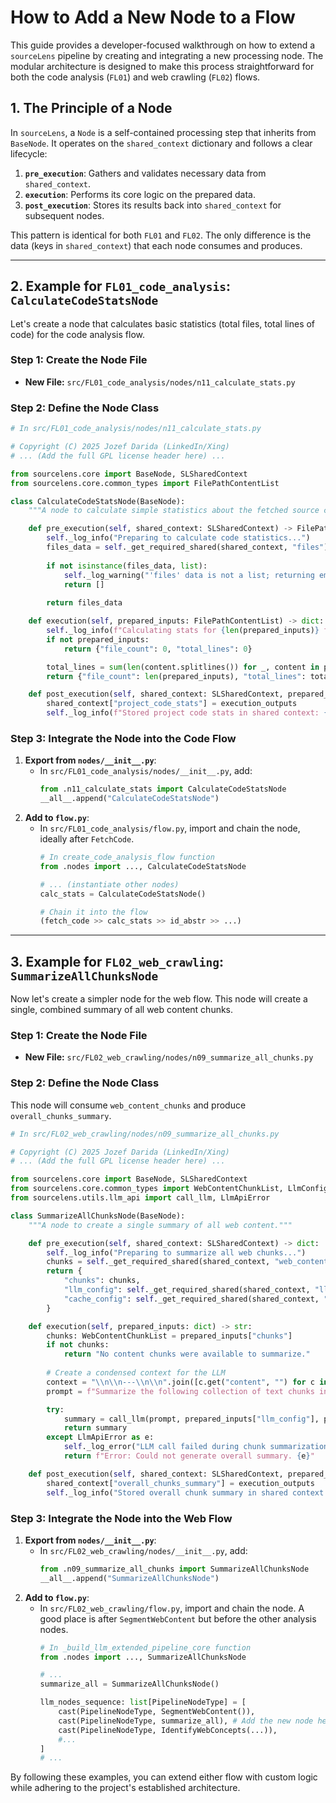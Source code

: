 # How to Add a New Node to a Flow

This guide provides a developer-focused walkthrough on how to extend a `sourceLens` pipeline by creating and integrating a new processing node. The modular architecture is designed to make this process straightforward for both the code analysis (`FL01`) and web crawling (`FL02`) flows.

## 1. The Principle of a Node

In `sourceLens`, a `Node` is a self-contained processing step that inherits from `BaseNode`. It operates on the `shared_context` dictionary and follows a clear lifecycle:

1.  **`pre_execution`**: Gathers and validates necessary data from `shared_context`.
2.  **`execution`**: Performs its core logic on the prepared data.
3.  **`post_execution`**: Stores its results back into `shared_context` for subsequent nodes.

This pattern is identical for both `FL01` and `FL02`. The only difference is the data (keys in `shared_context`) that each node consumes and produces.

---

## 2. Example for `FL01_code_analysis`: `CalculateCodeStatsNode`

Let's create a node that calculates basic statistics (total files, total lines of code) for the code analysis flow.

### Step 1: Create the Node File

*   **New File:** `src/FL01_code_analysis/nodes/n11_calculate_stats.py`

### Step 2: Define the Node Class

```python
# In src/FL01_code_analysis/nodes/n11_calculate_stats.py

# Copyright (C) 2025 Jozef Darida (LinkedIn/Xing)
# ... (Add the full GPL license header here) ...

from sourcelens.core import BaseNode, SLSharedContext
from sourcelens.core.common_types import FilePathContentList

class CalculateCodeStatsNode(BaseNode):
    """A node to calculate simple statistics about the fetched source code."""

    def pre_execution(self, shared_context: SLSharedContext) -> FilePathContentList:
        self._log_info("Preparing to calculate code statistics...")
        files_data = self._get_required_shared(shared_context, "files")
        
        if not isinstance(files_data, list):
            self._log_warning("'files' data is not a list; returning empty for calculation.")
            return []
            
        return files_data

    def execution(self, prepared_inputs: FilePathContentList) -> dict:
        self._log_info(f"Calculating stats for {len(prepared_inputs)} files...")
        if not prepared_inputs:
            return {"file_count": 0, "total_lines": 0}

        total_lines = sum(len(content.splitlines()) for _, content in prepared_inputs if content)
        return {"file_count": len(prepared_inputs), "total_lines": total_lines}

    def post_execution(self, shared_context: SLSharedContext, prepared_inputs: FilePathContentList, execution_outputs: dict) -> None:
        shared_context["project_code_stats"] = execution_outputs
        self._log_info(f"Stored project code stats in shared context: {execution_outputs}")
```

### Step 3: Integrate the Node into the Code Flow

1.  **Export from `nodes/__init__.py`**:
    *   In `src/FL01_code_analysis/nodes/__init__.py`, add:
        ```python
        from .n11_calculate_stats import CalculateCodeStatsNode
        __all__.append("CalculateCodeStatsNode")
        ```
2.  **Add to `flow.py`**:
    *   In `src/FL01_code_analysis/flow.py`, import and chain the node, ideally after `FetchCode`.
        ```python
        # In create_code_analysis_flow function
        from .nodes import ..., CalculateCodeStatsNode

        # ... (instantiate other nodes)
        calc_stats = CalculateCodeStatsNode()

        # Chain it into the flow
        (fetch_code >> calc_stats >> id_abstr >> ...)
        ```

---

## 3. Example for `FL02_web_crawling`: `SummarizeAllChunksNode`

Now let's create a simpler node for the web flow. This node will create a single, combined summary of all web content chunks.

### Step 1: Create the Node File

*   **New File:** `src/FL02_web_crawling/nodes/n09_summarize_all_chunks.py`

### Step 2: Define the Node Class

This node will consume `web_content_chunks` and produce `overall_chunks_summary`.

```python
# In src/FL02_web_crawling/nodes/n09_summarize_all_chunks.py

# Copyright (C) 2025 Jozef Darida (LinkedIn/Xing)
# ... (Add the full GPL license header here) ...

from sourcelens.core import BaseNode, SLSharedContext
from sourcelens.core.common_types import WebContentChunkList, LlmConfigDict, CacheConfigDict
from sourcelens.utils.llm_api import call_llm, LlmApiError

class SummarizeAllChunksNode(BaseNode):
    """A node to create a single summary of all web content."""

    def pre_execution(self, shared_context: SLSharedContext) -> dict:
        self._log_info("Preparing to summarize all web chunks...")
        chunks = self._get_required_shared(shared_context, "web_content_chunks")
        return {
            "chunks": chunks,
            "llm_config": self._get_required_shared(shared_context, "llm_config"),
            "cache_config": self._get_required_shared(shared_context, "cache_config")
        }

    def execution(self, prepared_inputs: dict) -> str:
        chunks: WebContentChunkList = prepared_inputs["chunks"]
        if not chunks:
            return "No content chunks were available to summarize."
            
        # Create a condensed context for the LLM
        context = "\\n\\n---\\n\\n".join([c.get("content", "") for c in chunks])
        prompt = f"Summarize the following collection of text chunks into a single, coherent paragraph:\n\n{context}"

        try:
            summary = call_llm(prompt, prepared_inputs["llm_config"], prepared_inputs["cache_config"])
            return summary
        except LlmApiError as e:
            self._log_error("LLM call failed during chunk summarization: %s", e)
            return f"Error: Could not generate overall summary. {e}"

    def post_execution(self, shared_context: SLSharedContext, prepared_inputs: dict, execution_outputs: str) -> None:
        shared_context["overall_chunks_summary"] = execution_outputs
        self._log_info("Stored overall chunk summary in shared context.")

```

### Step 3: Integrate the Node into the Web Flow

1.  **Export from `nodes/__init__.py`**:
    *   In `src/FL02_web_crawling/nodes/__init__.py`, add:
        ```python
        from .n09_summarize_all_chunks import SummarizeAllChunksNode
        __all__.append("SummarizeAllChunksNode")
        ```
2.  **Add to `flow.py`**:
    *   In `src/FL02_web_crawling/flow.py`, import and chain the node. A good place is after `SegmentWebContent` but before the other analysis nodes.
        ```python
        # In _build_llm_extended_pipeline_core function
        from .nodes import ..., SummarizeAllChunksNode

        # ...
        summarize_all = SummarizeAllChunksNode()

        llm_nodes_sequence: list[PipelineNodeType] = [
            cast(PipelineNodeType, SegmentWebContent()),
            cast(PipelineNodeType, summarize_all), # Add the new node here
            cast(PipelineNodeType, IdentifyWebConcepts(...)),
            #...
        ]
        # ...
        ```

By following these examples, you can extend either flow with custom logic while adhering to the project's established architecture.
